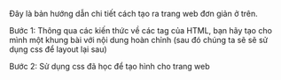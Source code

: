 Đây là bản hướng dẫn chi tiết cách tạo ra trang web đơn giản ở trên.

Bước 1: Thông qua các kiến thức về các tag của HTML, bạn hãy tạo cho mình một khung bài với nội dung hoàn chỉnh (sau đó chúng ta sẽ sẽ sử dụng css để layout lại sau)

Bước 2: Sử dụng css đã học để tạo hình cho trang web